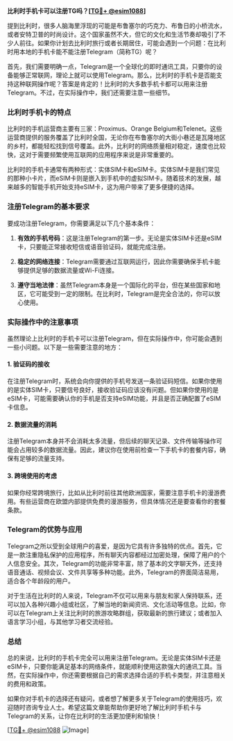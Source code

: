 **比利时手机卡可以注册TG吗？[[TG💪+ @esim1088](https://t.me/s/esim1088)]**

提到比利时，很多人脑海里浮现的可能是布鲁塞尔的巧克力、布鲁日的小桥流水，或者安特卫普的时尚设计。这个国家虽然不大，但它的文化和生活节奏却吸引了不少人前往。如果你计划去比利时旅行或者长期居住，可能会遇到一个问题：在比利时用本地的手机卡能不能注册Telegram（简称TG）呢？

首先，我们需要明确一点，Telegram是一个全球化的即时通讯工具，只要你的设备能够正常联网，理论上就可以使用Telegram。那么，比利时的手机卡是否能支持这种联网操作呢？答案是肯定的！比利时的大多数手机卡都可以用来注册Telegram。不过，在实际操作中，我们还需要注意一些细节。

### 比利时手机卡的特点

比利时的手机运营商主要有三家：Proximus、Orange Belgium和Telenet。这些运营商提供的服务覆盖了比利时全国，无论你在布鲁塞尔的大街小巷还是瓦隆地区的乡村，都能轻松找到信号覆盖。此外，比利时的网络质量相对稳定，速度也比较快，这对于需要频繁使用互联网的应用程序来说是非常重要的。

比利时的手机卡通常有两种形式：实体SIM卡和eSIM卡。实体SIM卡是我们常见的那种小卡片，而eSIM卡则是嵌入到手机中的虚拟SIM卡。随着技术的发展，越来越多的智能手机开始支持eSIM卡，这为用户带来了更多便捷的选择。

### 注册Telegram的基本要求

要成功注册Telegram，你需要满足以下几个基本条件：

1. **有效的手机号码**：这是注册Telegram的第一步。无论是实体SIM卡还是eSIM卡，只要能正常接收短信或语音验证码，就能完成注册。
   
2. **稳定的网络连接**：Telegram需要通过互联网运行，因此你需要确保手机卡能够提供足够的数据流量或Wi-Fi连接。
   
3. **遵守当地法律**：虽然Telegram本身是一个国际化的平台，但在某些国家和地区，它可能受到一定的限制。在比利时，Telegram是完全合法的，你可以放心使用。

### 实际操作中的注意事项

虽然理论上比利时的手机卡可以注册Telegram，但在实际操作中，你可能会遇到一些小问题。以下是一些需要注意的地方：

#### 1. 验证码的接收
在注册Telegram时，系统会向你提供的手机号发送一条验证码短信。如果你使用的是实体SIM卡，只要信号良好，接收验证码应该没有问题。但如果你使用的是eSIM卡，可能需要确认你的手机是否支持eSIM功能，并且是否正确配置了eSIM卡信息。

#### 2. 数据流量的消耗
注册Telegram本身并不会消耗太多流量，但后续的聊天记录、文件传输等操作可能会占用较多的数据流量。因此，建议你在使用前检查一下手机卡的套餐内容，确保有足够的流量支持。

#### 3. 跨境使用的考虑
如果你经常跨境旅行，比如从比利时前往其他欧洲国家，需要注意手机卡的漫游费用。有些运营商在欧盟内部提供免费的漫游服务，但具体情况还是要查看你的套餐条款。

### Telegram的优势与应用

Telegram之所以受到全球用户的喜爱，是因为它具有许多独特的优点。首先，它是一款注重隐私保护的应用程序，所有聊天内容都经过加密处理，保障了用户的个人信息安全。其次，Telegram的功能非常丰富，除了基本的文字聊天外，还支持语音通话、视频会议、文件共享等多种功能。此外，Telegram的界面简洁易用，适合各个年龄段的用户。

对于生活在比利时的人来说，Telegram不仅可以用来与朋友和家人保持联系，还可以加入各种兴趣小组或社区，了解当地的新闻资讯、文化活动等信息。比如，你可以在Telegram上关注比利时的旅游攻略群组，获取最新的旅行建议；或者加入语言学习小组，与其他学习者交流经验。

### 总结

总的来说，比利时的手机卡完全可以用来注册Telegram。无论是实体SIM卡还是eSIM卡，只要你能满足基本的网络条件，就能顺利使用这款强大的通讯工具。当然，在实际操作中，你还需要根据自己的需求选择合适的手机卡类型，并注意相关的费用和政策。

如果你对手机卡的选择还有疑问，或者想了解更多关于Telegram的使用技巧，欢迎随时咨询专业人士。希望这篇文章能帮助你更好地了解比利时手机卡与Telegram的关系，让你在比利时的生活更加便利和愉快！

[[TG💪+ @esim1088](https://t.me/s/esim1088) ![Image](https://i.postimg.cc/4NQfJmqS/Snipaste-2025-05-13-00-14-12.png)]